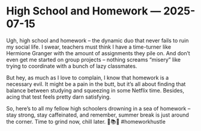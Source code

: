 # High School and Homework — 2025-07-15

Ugh, high school and homework – the dynamic duo that never fails to ruin my social life. I swear, teachers must think I have a time-turner like Hermione Granger with the amount of assignments they pile on. And don’t even get me started on group projects – nothing screams “misery” like trying to coordinate with a bunch of lazy classmates.

But hey, as much as I love to complain, I know that homework is a necessary evil. It might be a pain in the butt, but it’s all about finding that balance between studying and squeezing in some Netflix time. Besides, acing that test feels pretty darn satisfying.

So, here’s to all my fellow high schoolers drowning in a sea of homework – stay strong, stay caffeinated, and remember, summer break is just around the corner. Time to grind now, chill later. 💪📚🌟 #homeworkhustle